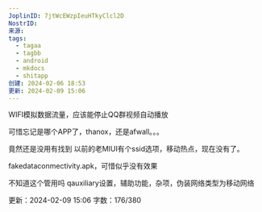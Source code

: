 ```yaml
---
JoplinID: 7jtWcEWzpIeuHTkyClcl2D
NostrID: 
来源: 
tags:
  - tagaa
  - tagbb
  - android
  - mkdocs
  - shitapp
创建: 2024-02-06 18:53
更新: 2024-02-09 15:06
---
```

WIFI模拟数据流量，应该能停止QQ群视频自动播放

可惜忘记是哪个APP了，thanox，还是afwall。。。

竟然还是没用有找到
以前的老MIUI有个ssid选项，移动热点，现在没有了。

fakedataconmectivity.apk，可惜似乎没有效果

不知道这个管用吗
qauxiliary设置，辅助功能，杂项，伪装网络类型为移动网络


更新：2024-02-09 15:06 字数：176/380
